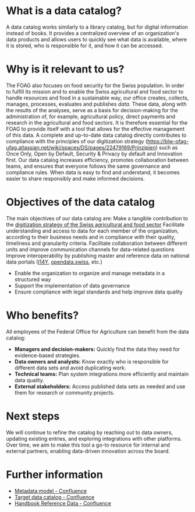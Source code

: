 # What is a data catalog?

A data catalog works similarly to a library catalog, but for digital information instead of books.
It provides a centralized overview of an organization's data products and allows users to quickly see what data is available, where it is stored, who is responsible for it, and how it can be accessed.

# Why is it relevant to us?

The FOAG also focuses on food security for the Swiss population.
In order to fulfill its mission and to enable the Swiss agricultural and food sector to handle resources and food in a sustainable way, our office creates, collects, manages, processes, evaluates and publishes *data*.
These data, along with the results of the analyses, serve as a basis for decision-making for the administration of, for example, agricultural policy, direct payments and research in the agricultural and food sectors.
It is therefore essential for the FOAG to provide itself with a tool that allows for the effective management of this data.
A complete and up-to-date data catalog directly contributes to compliance with the principles of our digitization strategy (https://blw-ofag-ufag.atlassian.net/wiki/spaces/DS/pages/22479169/Prinzipien) such as Once Only, Open by Default, Security & Privacy by default and Innovation first.
Our data catalog increases efficiency, promotes collaboration between teams, and ensures that everyone follows the same governance and compliance rules.
When data is easy to find and understand, it becomes easier to share responsibly and make informed decisions.

# Objectives of the data catalog

The main objectives of our data catalog are:
Make a tangible contribution to the [digitization strategy of the Swiss agricultural and food sector](https://digiagrifood.ch/digiknowhow/digitalisierungsstrategie)
Facilitate understanding and access to data for each member of the organization, according to their business needs and in compliance with their quality, timeliness and granularity criteria.
Facilitate collaboration between different units and improve communication channels for data-related questions
Improve interoperability by publishing master and reference data on national data portals ([I14Y](https://www.i14y.admin.ch/), [opendata.swiss](https://opendata.swiss/), etc.)

- Enable the organization to organize and manage metadata in a structured way
- Support the implementation of data governance
- Ensure compliance with legal standards and help improve data quality

# Who benefits?

All employees of the Federal Office for Agriculture can benefit from the data catalog:

- **Managers and decision-makers:** Quickly find the data they need for evidence-based strategies.
- **Data owners and analysts:** Know exactly who is responsible for different data sets and avoid duplicating work.
- **Technical teams:** Plan system integrations more efficiently and maintain data quality.
- **External stakeholders:** Access published data sets as needed and use them for research or community projects.

# Next steps

We will continue to refine the catalog by reaching out to data owners, updating existing entries, and exploring integrations with other platforms.
Over time, we aim to make this tool a go-to resource for internal and external partners, enabling data-driven innovation across the board.

# Further information

- [Metadata model - Confluence](https://blw-ofag-ufag.atlassian.net/wiki/spaces/AB/pages/403701818/Metadata+model)
- [Target data catalog - Confluence](https://blw-ofag-ufag.atlassian.net/wiki/spaces/KDT/pages/342098136/Zielbild+Datenkatalog)
- [Handbook Reference Data - Confluence](https://blw-ofag-ufag.atlassian.net/wiki/spaces/AB/pages/354025506/Handbook+Codelists+Reference+data)
